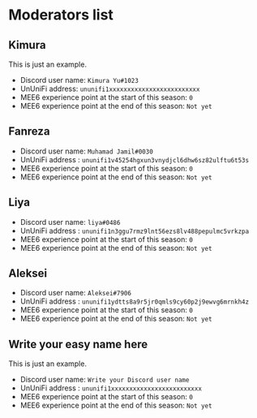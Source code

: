 # Moderators list

## Kimura

This is just an example.

- Discord user name: `Kimura Yu#1023`
- UnUniFi address: `ununifi1xxxxxxxxxxxxxxxxxxxxxxxxx`
- MEE6 experience point at the start of this season: `0`
- MEE6 experience point at the end of this season: `Not yet`

## Fanreza

- Discord user name: `Muhamad Jamil#0030`
- UnUniFi address : `ununifi1v45254hgxun3vnydjcl6dhw6sz82ulftu6t53s`
- MEE6 experience point at the start of this season: `0`
- MEE6 experience point at the end of this season: `Not yet`

## Liya

- Discord user name: `liya#0486`
- UnUniFi address : `ununifi1n3ggu7rmz9lnt56ezs8lv488pepulmc5vrkzpa`
- MEE6 experience point at the start of this season: `0`
- MEE6 experience point at the end of this season: `Not yet`

## Aleksei

- Discord user name: `Aleksei#7906`
- UnUniFi address : `ununifi1ydtts8a9r5jr0qmls9cy60p2j9ewvg6mrnkh4z`
- MEE6 experience point at the start of this season: `0`
- MEE6 experience point at the end of this season: `Not yet`

## Write your easy name here

This is just an example.

- Discord user name: `Write your Discord user name`
- UnUniFi address : `ununifi1xxxxxxxxxxxxxxxxxxxxxxxxx`
- MEE6 experience point at the start of this season: `0`
- MEE6 experience point at the end of this season: `Not yet`
